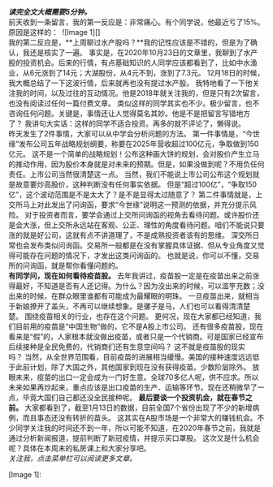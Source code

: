 ***读完全文大概需要5分钟。***  
前天收到一条留言，我的第一反应是：非常痛心。有个同学说，他最近亏了15%。原因是这样的：  ![Image 1][]   
我的第二反应是，**上周聊过水产股吗？**我的记性应该是不错的，但是为了确认，我还是核实了一遍。 事实是，在2020年10月23日的文章里，我聊到了水产股的投资机会。后来的行情，有点基础知识的人同学应该都看到了，比如中水渔业，从6元涨到了14元；大湖股份，从4元不到，涨到了7.3元。 12月18日的时候，我大概总结了一下这波行情，后来就再也没有提过水产股。 我特地看了一下他关注我的时间，以及过往的互动情况。他是2018年就关注我的，但是只有2次留言，也没有阅读过任何一篇付费文章。 类似这样的同学其实也不少。极少留言，也不咨询任何问题。关键是，事情还让人觉得莫名其妙。他是不是把留言写错地方了？ 我讲句大实话：这样的同学不适合投资。再多的就不评论了，懒得说。
   
昨天发生了2件事情，大家可以从中学会分析问题的方法。 第一件事情是，“今世缘”发布公司五年战略规划纲要，称要在2025年营收超过100亿元，争取做到150亿元。 这不是一个简单的战略规划！公布这种画大饼的规划，会对股价产生立马的推动作用，因为股价本身就是对未来的预期。但是，如果没做到呢？不用负任何责任。上市公司当然很清楚这一点。 当然，我们不能说上市公司公布这个规划就是故意要炒高股价，这种判断没有任何事实依据。 但是“超过100亿”，“争取150亿”，这个波动范围是不是太大了？是不是显得太过随意了？ 第二件事情就是，上交所马上对此发出了问询函，要求“今世缘”说明这一预测的依据，并充分提示风险。 对于投资者而言，要学会通过上交所问询函的视角去看待问题。或许股价还是会大涨，但上交所永远站在客观、公正、理性的角度看待问题。咱们不能说只要涨的就是好公司，这就有点不讲道理了，不是成熟投资者该有的思维。 深交所日常也会发布类似问询函。交易所一般都是在没有掌握具体证据、但从专业角度又觉得可能存在问题的情况下，才发出这类问询函的。 也就是说，你可以不懂，交易所的问询函，就是帮你看懂问题的。
   
**有同学问，现在如何看待疫苗股。** 去年我讲过，疫苗股一定是在疫苗出来之前涨得最好，不知道是否有人还记得。为什么？因为没出来的时候，可以滥竽充数；没出来的时候，在群众眼里谁都有可能成为最耀眼的明珠。 一旦疫苗出来，就相当于新娘撩开了盖头，不再可以继续想象。是骡子是马，人们也可以看得清清楚楚。 围绕疫苗相关的行业，也存在这个问题。 更何况，现在大家都已经知道，我们目前用的疫苗是“中国生物”做的，它不是A股上市公司。 还有很多疫苗股，现在看来是“假”的，人家根本就没做出疫苗，或者只是一个代销商。可是国家已经宣布后续接种是全民免费的，代销商们还有生意空间吗？ 这不就是疫苗股的现实吗？ 当然，从全世界范围看，目前疫苗的进展相当缓慢。美国的接种速度远远低于此前计划，除了大国之外，其他国家到现在没有获得疫苗。少数阶层除外。 放眼未来，疫苗的出口一定会成为一门好生意。全球70多亿人呢，供不应求。所以未来如果再炒起来，重点应该是出口疫苗的生产、运输等环节。现在还稍微早了一点，毕竟大国们自己都还没全民接种呢。 **最后要谈一个投资机会，就在春节之前。** 大家都看到了，截至1月13日的数据，目前全国7个省份出现了不少的新增病例，而且事态还没有转折的苗头。 这其实在A股市场是一个非常大的赚钱机会。不少同学关注我的时间还不到一年，所以可能不知道，在2020年春节之前，我就是通过分析新闻报道，提前判断了新冠疫情，并提示买口罩股。 这次又是什么机会呢？具体在本周末的私房课上和大家分享吧。  
*关注我，点击菜单栏可以阅读更多文章。*  

[Image 1]: 